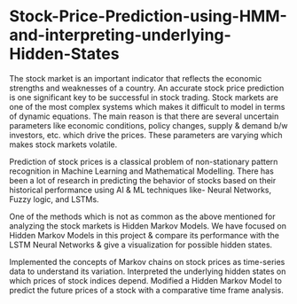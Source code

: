 # Stock-Price-Prediction-using-HMM-and-interpreting-underlying-Hidden-States
The stock market is an important indicator that reflects the economic strengths and weaknesses of a country. An accurate stock price prediction is one significant key to be successful in stock trading. Stock markets are one of the most complex systems which makes it difficult to model in terms of dynamic equations. The main reason is that there are several uncertain parameters like economic conditions, policy changes, supply & demand b/w investors, etc. which drive the prices. These parameters are varying which makes stock markets volatile. 

Prediction of stock prices is a classical problem of non-stationary pattern recognition in Machine Learning and Mathematical Modelling. There has been a lot of research in predicting the behavior of stocks based on their historical performance using AI & ML techniques like- Neural Networks, Fuzzy logic, and LSTMs. 

One of the methods which is not as common as the above mentioned for analyzing the stock markets is Hidden Markov Models. We have focused on Hidden Markov Models in this project & compare its performance with the LSTM Neural Networks &  give a visualization for possible hidden states.

Implemented the concepts of Markov chains on stock prices as time-series data to understand its variation. Interpreted the underlying hidden states on which prices of stock indices depend. Modified a Hidden Markov Model to predict the future prices of a stock with a comparative time frame analysis. 
